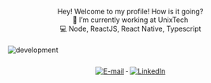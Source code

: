
<p align="center">
Hey! Welcome to my profile! How is it going? <br>
🚀 I’m currently working at UnixTech <br>
💻 Node, ReactJS, React Native, Typescript <br>
</p>
<img src="https://appsmaventech.com/images/blog/The-Evolution-Of-Web-Development-Via-Machine-Learning.jpg" alt="development" style="vertical-align:top; margin:6px 4px; horizontal-align:right;">

<p size=24px align="center">
   <a href="mailto:brunno.cesar@live.com">
    <img src="https://img.shields.io/badge/Email-Send-success" alt="E-mail" style="vertical-align:top; margin:6px 4px">
    </a> 
    
   <a href="https://www.linkedin.com/in/bruno-alarc%C3%A3o-271253103/">
    <img src="https://img.shields.io/badge/LinkedIn-Reach%20Me!-informational" alt="LinkedIn" style="vertical-align:top; margin:6px 4px; size:14px">
    </a> 
</p>
